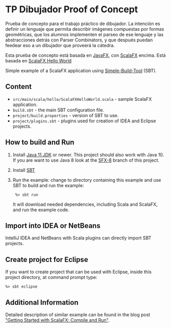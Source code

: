 TP Dibujador Proof of Concept
===================

Prueba de concepto para el trabajo práctico de dibujador. La intención es definir un lenguaje que 
permita describir imágenes compuestas por formas geométricas, que los alumnos implementen el parseo
de ese lenguaje y las abstracciones detrás con Parser Combinators, y que después puedan feedear eso
a un dibujador que proveerá la cátedra.

Esta prueba de concepto está basada en [JavaFX](https://openjfx.io/), con [ScalaFX](http://www.scalafx.org/) encima. Está basada en [ScalaFX Hello World](https://github.com/scalafx/scalafx-hello-world)

Simple example of a ScalaFX application using [Simple-Build-Tool](http://www.scala-sbt.org/) (SBT).


Content
-------

* `src/main/scala/hello/ScalaFXHelloWorld.scala` - sample ScalaFX application.
* `build.sbt` - the main SBT configuration file.
* `project/build.properties` - version of SBT to use.
* `project/plugins.sbt` - plugins used for creation of IDEA and Eclipse projects.


How to build and Run
--------------------

1. Install [Java 11 JDK](http://www.oracle.com/technetwork/java/javase/downloads/index.html) or newer. This project should also work with Java 10. If you are want to use Java 8 look at the [SFX-8](https://github.com/scalafx/scalafx-hello-world/tree/SFX-8) branch of this project.

2. Install [SBT](http://www.scala-sbt.org/)

3. Run the example: change to directory containing this example and use SBT to
   build and run the example:

   ```
    %> sbt run
   ```

   It will download needed dependencies, including Scala and ScalaFX, and run 
   the example code. 


Import into IDEA or NetBeans
----------------------------

IntelliJ IDEA and NetBeans with Scala plugins can directly import SBT projects. 


Create project for Eclipse
-------------------------

If you want to create project that can be used with Eclipse, inside
this project directory, at command prompt type:

    %> sbt eclipse


Additional Information
----------------------

Detailed description of similar example can be found in the blog post
["Getting Started with ScalaFX: Compile and Run"](http://codingonthestaircase.wordpress.com/2013/05/17/getting-started-with-scalafx-compile-and-run-2/).
